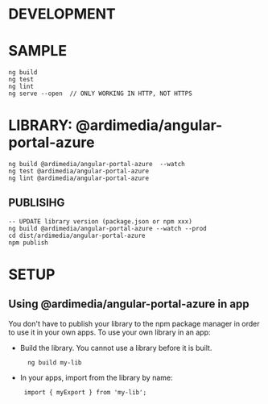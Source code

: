 # DEVELOPMENT

# SAMPLE

    ng build
    ng test
    ng lint
    ng serve --open  // ONLY WORKING IN HTTP, NOT HTTPS

# LIBRARY: @ardimedia/angular-portal-azure

    ng build @ardimedia/angular-portal-azure  --watch
    ng test @ardimedia/angular-portal-azure
    ng lint @ardimedia/angular-portal-azure

## PUBLISIHG

    -- UPDATE library version (package.json or npm xxx)
    ng build @ardimedia/angular-portal-azure --watch --prod
    cd dist/ardimedia/angular-portal-azure
    npm publish

# SETUP

## Using @ardimedia/angular-portal-azure in app

You don't have to publish your library to the npm package manager in order to use it in your own apps.
To use your own library in an app:

- Build the library. You cannot use a library before it is built.

        ng build my-lib

- In your apps, import from the library by name:

       import { myExport } from 'my-lib';
